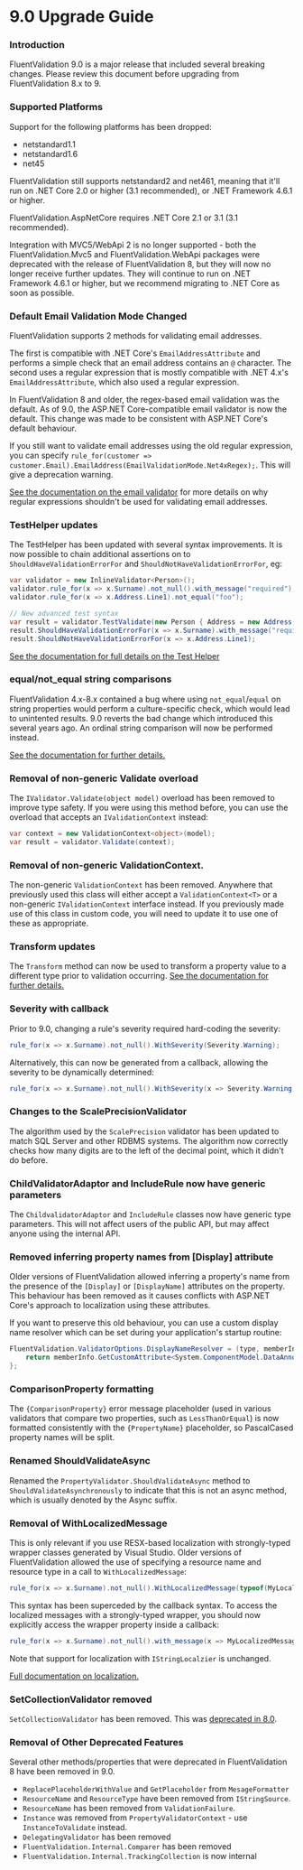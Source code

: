 # 9.0 Upgrade Guide

### Introduction

FluentValidation 9.0 is a major release that included several breaking changes. Please review this document before upgrading from FluentValidation 8.x to 9.

### Supported Platforms

Support for the following platforms has been dropped:
- netstandard1.1
- netstandard1.6
- net45

FluentValidation still supports netstandard2 and net461, meaning that it'll run on .NET Core 2.0 or higher (3.1 recommended), or .NET Framework 4.6.1 or higher.

FluentValidation.AspNetCore requires .NET Core 2.1 or 3.1 (3.1 recommended).

Integration with MVC5/WebApi 2 is no longer supported - both the FluentValidation.Mvc5 and FluentValidation.WebApi packages were deprecated with the release of FluentValidation 8, but they will now no longer receive further updates. They will continue to run on .NET Framework 4.6.1 or higher, but we recommend migrating to .NET Core as soon as possible.

### Default Email Validation Mode Changed

FluentValidation supports 2 methods for validating email addresses.

The first is compatible with .NET Core's `EmailAddressAttribute` and performs a simple check that an email address contains an `@` character. The second uses a regular expression that is mostly compatible with .NET 4.x's `EmailAddressAttribute`, which also used a regular expression.

In FluentValidation 8 and older, the regex-based email validation was the default. As of 9.0, the ASP.NET Core-compatible email validator is now the default. This change was made to be consistent with ASP.NET Core's default behaviour.

If you still want to validate email addresses using the old regular expression, you can specify `rule_for(customer => customer.Email).EmailAddress(EmailValidationMode.Net4xRegex);`. This will give a deprecation warning.

[See the documentation on the email validator](built-in-validators.html#email-validator) for more details on why regular expressions shouldn't be used for validating email addresses.

### TestHelper updates

The TestHelper has been updated with several syntax improvements. It is now possible to chain additional assertions on to `ShouldHaveValidationErrorFor` and `ShouldNotHaveValidationErrorFor`, eg:

```csharp
var validator = new InlineValidator<Person>();
validator.rule_for(x => x.Surname).not_null().with_message("required");
validator.rule_for(x => x.Address.Line1).not_equal("foo");

// New advanced test syntax
var result = validator.TestValidate(new Person { Address = new Address()) };
result.ShouldHaveValidationErrorFor(x => x.Surname).with_message("required");
result.ShouldNotHaveValidationErrorFor(x => x.Address.Line1);
```

[See the documentation for full details on the Test Helper](testing)

### equal/not_equal string comparisons

FluentValidation 4.x-8.x contained a bug where using `not_equal`/`equal` on string properties would perform a culture-specific check, which would lead to unintented results. 9.0 reverts the bad change which introduced this several years ago. An ordinal string comparison will now be performed instead.

[See the documentation for further details.](built-in-validators.html#equal-validator)

### Removal of non-generic Validate overload

The `IValidator.Validate(object model)` overload has been removed to improve type safety. If you were using this method before, you can use the overload that accepts an `IValidationContext` instead:

```csharp
var context = new ValidationContext<object>(model);
var result = validator.Validate(context);
```

### Removal of non-generic ValidationContext.

The non-generic `ValidationContext` has been removed. Anywhere that previously used this class will either accept a `ValidationContext<T>` or a non-generic `IValidationContext` interface instead. If you previously made use of this class in custom code, you will need to update it to use one of these as appropriate.

### Transform updates

The `Transform` method can now be used to transform a property value to a different type prior to validation occurring. [See the documentation for further details.](transform)

### Severity with callback

Prior to 9.0, changing a rule's severity required hard-coding the severity:

```csharp
rule_for(x => x.Surname).not_null().WithSeverity(Severity.Warning);
```

Alternatively, this can now be generated from a callback, allowing the severity to be dynamically determined:

```csharp
rule_for(x => x.Surname).not_null().WithSeverity(x => Severity.Warning);
```

### Changes to the ScalePrecisionValidator

The algorithm used by the `ScalePrecision` validator has been updated to match SQL Server and other RDBMS systems. The algorithm now correctly checks how many digits are to the left of the decimal point, which it didn't do before. 

### ChildValidatorAdaptor and IncludeRule now have generic parameters

The `ChildvalidatorAdaptor` and `IncludeRule` classes now have generic type parameters. This will not affect users of the public API, but may affect anyone using the internal API. 

### Removed inferring property names from [Display] attribute

Older versions of FluentValidation allowed inferring a property's name from the presence of the `[Display]` or `[DisplayName]` attributes on the property. This behaviour has been removed as it causes conflicts with ASP.NET Core's approach to localization using these attributes.

If you want to preserve this old behaviour, you can use a custom display name resolver which can be set during your application's startup routine:

```csharp
FluentValidation.ValidatorOptions.DisplayNameResolver = (type, memberInfo, expression) => {
	return memberInfo.GetCustomAttribute<System.ComponentModel.DataAnnotations.DisplayAttribute>()?.GetName();
};
```

### ComparisonProperty formatting

The `{ComparisonProperty}` error message placeholder (used in various validators that compare two properties, such as `LessThanOrEqual`) is now formatted consistently with the `{PropertyName}` placeholder, so PascalCased property names will be split.

### Renamed ShouldValidateAsync

Renamed the `PropertyValidator.ShouldValidateAsync` method to `ShouldValidateAsynchronously` to indicate that this is not an async method, which is usually denoted by the Async suffix.

### Removal of WithLocalizedMessage

This is only relevant if you use RESX-based localization with strongly-typed wrapper classes generated by Visual Studio. Older versions of FluentValidation allowed the use of specifying a resource name and resource type in a call to `WithLocalizedMessage`:

```csharp
rule_for(x => x.Surname).not_null().WithLocalizedMessage(typeof(MyLocalizedMessages), "SurnameRequired");
```

This syntax has been superceded by the callback syntax. To access the localized messages with a strongly-typed wrapper, you should now explicitly access the wrapper property inside a callback:

```csharp
rule_for(x => x.Surname).not_null().with_message(x => MyLocalizedMessages.SurnameRequired);
```

Note that support for localization with `IStringLocalzier` is unchanged.

[Full documentation on localization.](localization)

### SetCollectionValidator removed

`SetCollectionValidator` has been removed. This was [deprecated in 8.0](upgrading-to-8).

### Removal of Other Deprecated Features

Several other methods/properties that were deprecated in FluentValidation 8 have been removed in 9.0.

- `ReplacePlaceholderWithValue` and `GetPlaceholder` from `MesageFormatter`
- `ResourceName` and `ResourceType` have been removed from `IStringSource`.
- `ResourceName` has been removed from `ValidationFailure`.
- `Instance` was removed from `PropertyValidatorContext` - use `InstanceToValidate` instead.
- `DelegatingValidator` has been removed
- `FluentValidation.Internal.Comparer` has been removed
- `FluentValidation.Internal.TrackingCollection` is now internal

